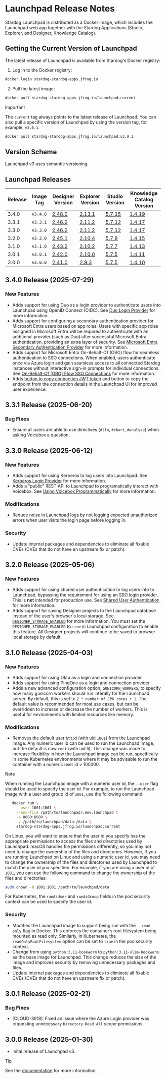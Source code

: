 # Launchpad Release Notes

Stardog Launchpad is distributed as a Docker image, which includes the Launchpad web app together with the Stardog Applications (Studio, Explorer, and Designer, Knowledge Catalog).

## Getting the Current Version of Launchpad

The latest release of Launchpad is available from Stardog's Docker registry:

1. Log in to the Docker registry:

```bash
docker login stardog-stardog-apps.jfrog.io
```

2. Pull the latest image:

```bash
docker pull stardog-stardog-apps.jfrog.io/launchpad:current
```

> [!IMPORTANT]
> The `current` tag always points to the latest release of Launchpad. You can also pull a specific version of Launchpad by using the version tag, for example, `v3.0.1`.
>
>```bash
>docker pull stardog-stardog-apps.jfrog.io/launchpad:v3.0.1 
>```


## Version Scheme

Launchpad v3 uses semantic versioning.

## Launchpad Releases

| Release | Image Tag | Designer Version | Explorer Version | Studio Version | Knowledge Catalog Version |
| ----- | ----------- | ------------- | -------------- | -------------- | ------------ |
| 3.4.0 | `v3.4.0` | [2.48.0](https://docs.stardog.com/release-notes/stardog-cloud/stardog-designer#v2480-release) | [2.13.1](https://docs.stardog.com/release-notes/stardog-cloud/stardog-explorer#v2131-release) | [5.7.15](https://docs.stardog.com/release-notes/stardog-cloud/stardog-studio#v5715-release) | [1.4.19](https://docs.stardog.com/release-notes/stardog-cloud/stardog-knowledge-catalog#v1419-release) |
| 3.3.1 | `v3.3.1` | [2.46.2](https://docs.stardog.com/release-notes/stardog-cloud/stardog-designer#v2462-release) | [2.11.2](https://docs.stardog.com/release-notes/stardog-cloud/stardog-explorer#v2112-release) | [5.7.12](https://docs.stardog.com/release-notes/stardog-cloud/stardog-studio#v5712-release) | [1.4.17](https://docs.stardog.com/release-notes/stardog-cloud/stardog-knowledge-catalog#v1417-release) |
| 3.3.0 | `v3.3.0` | [2.46.2](https://docs.stardog.com/release-notes/stardog-cloud/stardog-designer#v2462-release) | [2.11.2](https://docs.stardog.com/release-notes/stardog-cloud/stardog-explorer#v2112-release) | [5.7.12](https://docs.stardog.com/release-notes/stardog-cloud/stardog-studio#v5712-release) | [1.4.17](https://docs.stardog.com/release-notes/stardog-cloud/stardog-knowledge-catalog#v1417-release) |
| 3.2.0 | `v3.2.0` | [2.45.1](https://docs.stardog.com/release-notes/stardog-cloud/stardog-designer#v2451-release) | [2.10.4](https://docs.stardog.com/release-notes/stardog-cloud/stardog-explorer#v2104-release) | [5.7.9](https://docs.stardog.com/release-notes/stardog-cloud/stardog-studio#v579-release) | [1.4.15](https://docs.stardog.com/release-notes/stardog-cloud/stardog-knowledge-catalog#v1415-release) |
| 3.1.0 | `v3.1.0` | [2.43.2](https://docs.stardog.com/release-notes/stardog-cloud/stardog-designer#v2432-release) | [2.10.2](https://docs.stardog.com/release-notes/stardog-cloud/stardog-explorer#v2102-release) | [5.7.7](https://docs.stardog.com/release-notes/stardog-cloud/stardog-studio#v577-release) | [1.4.13](https://docs.stardog.com/release-notes/stardog-cloud/stardog-knowledge-catalog#v1413-release) |
| 3.0.1 | `v3.0.1` | [2.42.0](https://docs.stardog.com/release-notes/stardog-cloud/stardog-designer#v2420-release) | [2.10.0](https://docs.stardog.com/release-notes/stardog-cloud/stardog-explorer#v2100-release) | [5.7.5](https://docs.stardog.com/release-notes/stardog-cloud/stardog-studio#v575-release) | [1.4.11](https://docs.stardog.com/release-notes/stardog-cloud/stardog-knowledge-catalog#v1411-release) |
| 3.0.0 | `v3.0.0` | [2.41.0](https://docs.stardog.com/release-notes/stardog-cloud/stardog-designer#v2410-release) | [2.9.3](https://docs.stardog.com/release-notes/stardog-cloud/stardog-explorer#v293-release) | [5.7.5](https://docs.stardog.com/release-notes/stardog-cloud/stardog-studio#v575-release) | [1.4.10](https://docs.stardog.com/release-notes/stardog-cloud/stardog-knowledge-catalog#v1410-release) |

## 3.4.0 Release (2025-07-29)

### New Features

- Adds support for using Duo as a login provider to authenticate users into Launchpad using OpenID Connect (OIDC). See [Duo Login Provider](./providers/duo.md) for more information.
- Adds support for configuring a secondary authentication provider for Microsoft Entra users based on app roles. Users with specific app roles assigned in Microsoft Entra will be required to authenticate with an additional provider (such as Duo) after successful Microsoft Entra authentication, providing an extra layer of security. See [Microsoft Entra Secondary Authentication Provider](./providers/microsoft-entra.md#secondary-authentication-provider) for more information.
- Adds support for Microsoft Entra On-Behalf-Of (OBO) flow for seamless authentication to SSO connections. When enabled, users authenticate once via Azure login and gain seamless access to all connected Stardog instances without interactive sign-in prompts for individual connections. See [On-Behalf-Of (OBO) Flow SSO Connections](./providers/microsoft-entra.md#on-behalf-of-obo-flow-sso-connections) for more information.
- Adds [button to copy connection JWT token](./README.md#copy_connection_token_button_enabled) and button to copy the endpoint from the connection details in the Launchpad UI for improved user experience.

## 3.3.1 Release (2025-06-20)

### Bug Fixes

- Ensure all users are able to use directives (`#llm`, `#chart`, `#analyze`) when asking Voicebox a question.

## 3.3.0 Release (2025-06-12)

### New Features

- Adds support for using Kerberos to log users into Launchpad. See [Kerberos Login Provider](./README.md#kerberos-login-provider) for more information.
- Adds a "public" REST API to Launchpad to programatically interact with Voicebox. See [Using Voicebox Programmatically](./voicebox.md#using-voicebox-programmatically) for more information.

### Modifications

- Reduce noise in Launchpad logs by not logging expected unauthorized errors when user visits the login page before logging in.

### Security

- Update internal packages and dependencies to eliminate all fixable CVEs (CVEs that do not have an upstream fix or patch).

## 3.2.0 Release (2025-05-06)

### New Features

- Adds support for using shared user authentication to log users into to Launchpad, bypassing the requirement for using an SSO login provider. This is **not** intended for production use. See [Shared User Authentication](./README.md#shared-user-authentication) for more information.
- Adds support for saving Designer projects to the Launchpad database instead of the user's browser's local storage. See [`DESIGNER_STORAGE_ENABLED`](./README.md#designer_storage_enabled) for more information. You must set the `DESIGNER_STORAGE_ENABLED` to `true` in Launchpad configuration to enable this feature. All Designer projects will continue to be saved to browser local storage by default.

## 3.1.0 Release (2025-04-03)

### New Features

- Adds support for using Okta as a login and connection provider
- Adds support for using PingOne as a login and connection provider
- Adds a new advanced configuration option, `GUNICORN_WORKERS`, to specify how many gunicorn workers should run interally for the Launchpad server. By default, this is set to `2 * number of CPU cores + 1`. The default value is recommended for most use cases, but can be overridden to increase or decrease the number of workers. This is useful for environments with limited resources like memory.

### Modifications

- Removes the default user `httpd` (with uid `1001`) from the Launchpad image. Any numeric user id can be used to run the Launchpad image, but the default is now `root` (with uid `0`). This change was made to increase flexibility in how the Launchpad image can be run, specifically in some Kubernetes environments where it may be advisable to run the container with a numeric user id > 100000. 

> [!NOTE]
> When running the Launchpad image with a numeric user id, the `--user` flag should be used to specify the user id. For example, to run the Launchpad image with a user and group id of `1001`, use the following command:
>
>```bash
>    docker run \
>      --user 1001:1001 \
>      --env-file /path/to/launchpad/.env.launchpad \
>      -p 8080:8080 \
>      -v /path/to/launchpad/data:/data \
>      stardog-stardog-apps.jfrog.io/launchpad:current
>```
>
> On Linux, you will want to ensure that the user id you specify has the appropriate permissions to access the files and directories used by Launchpad. macOS handles file permissions differently, so you may not need to change the ownership of the files and directories. However, if you are running Launchpad on Linux and using a numeric user id, you may need to change the ownership of the files and directories used by Launchpad to match the user id you specified. For example, if you are using a user id of `1001`, you can use the following command to change the ownership of the files and directories:
>
>```bash
>sudo chown -R 1001:1001 /path/to/launchpad/data
>```
>
> For Kubernetes, the `runAsUser` and `runAsGroup` fields in the pod security context can be used to specify the user id.


### Security

- Modifies the Launchpad image to support being run with the `--read-only` flag in Docker. This enforces the container’s root filesystem being mounted as read only. Similarly, in Kubernetes, the `readOnlyRootFilesystem` option can be set to `true` in the pod security context.
- Change from using `python:3.11-bookworm` to `python:3.11-slim-bookworm` as the base image for Launchpad. This change reduces the size of the image and improves security by removing unnecessary packages and files.
- Update internal packages and dependencies to eliminate all fixable CVEs (CVEs that do not have an upstream fix or patch).

## 3.0.1 Release (2025-02-21)

### Bug Fixes

- [CLOUD-3018]: Fixed an issue where the Azure Login provider was requesting unnecessary `Directory.Read.All` scope permissions.

## 3.0.0 Release (2025-01-30)

- Inital release of Launchpad v3. 

> [!TIP]
> See the [documentation](./README.md) for more information.
